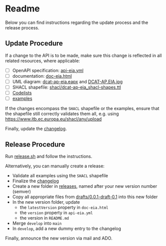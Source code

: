 # Readme

Below you can find instructions regarding the update process and the release process.

## Update Procedure

If a change to the API is to be made, make sure this change is reflected in all related resources, where applicable:

- [ ] OpenAPI specification: [api-eia.yml](api-eia.yml)
- [ ] documentation: [doc-eia.html](doc-eia.html)
- [ ] UML diagram: [dcat-ap-eia.eapx](dcat-ap-eia.eapx) and [DCAT-AP.EIA.jpg](DCAT-AP.EIA.jpg)
- [ ] SHACL shapefile: [shacl/dcat-ap-eia_shacl-shapes.ttl](shacl/dcat-ap-eia_shacl-shapes.ttl)
- [ ] [Codelists](codelists)
- [ ] [examples](examples)

If the changes encompass the `SHACL` shapefile or the examples, ensure that the shapefile still correctly validates them all, e.g. using
https://www.itb.ec.europa.eu/shacl/any/upload

Finally, update the [changelog](../../CHANGELOG.md).

## Release Procedure

Run [release.sh](release.sh) and follow the instructions.

Alternatively, you can manually create a release:
- Validate all examples using the `SHACL` shapefile
- Finalize the [changelog](../../CHANGELOG.md)
- Create a new folder in [releases](../../releases), named after your new version number (semver)
- Copy all appropriate files from [drafts/0.0.1-draft-0.1](.) into this new folder
- In the new version folder, update
  - the `latestVersion` property in `doc-eia.html`
  - the `version` property in `api-eia.yml`
  - the version in `README.md`
- Merge `develop` into `main`
- In `develop`, add a new dummy entry to the changelog

Finally, announce the new version via mail and ADO.
